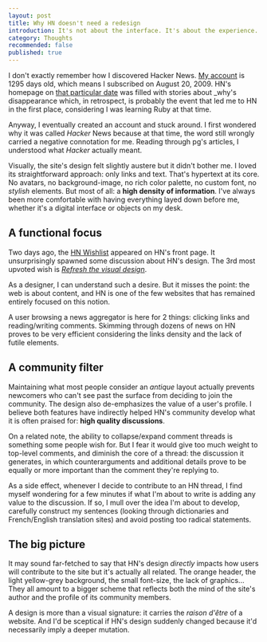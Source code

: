 ```yaml
---
layout: post
title: Why HN doesn't need a redesign
introduction: It's not about the interface. It's about the experience.
category: Thoughts
recommended: false
published: true
---
```


I don't exactly remember how I discovered Hacker News. [My account](http://news.ycombinator.com/user?id=bbx) is 1295 days old, which means I subscribed on August 20, 2009. HN's homepage on [that particular date](http://web.archive.org/web/20090820010834/http://news.ycombinator.com/) was filled with stories about \_why's disappearance which, in retrospect, is probably the event that led me to HN in the first place, considering I was learning Ruby at that time.

Anyway, I eventually created an account and stuck around. I first wondered why it was called *Hacker* News because at that time, the word still wrongly carried a negative connotation for me. Reading through pg's articles, I understood what *Hacker* actually meant.

Visually, the site's design felt slightly austere but it didn't bother me. I loved its straightforward approach: only links and text. That's hypertext at its core. No avatars, no background-image, no rich color palette, no custom font, no *stylish* elements. But most of all: a **high density of information**. I've always been more comfortable with having everything layed down before me, whether it's a digital interface or objects on my desk.

## A functional focus

Two days ago, the [HN Wishlist](http://hnwishlist.com/) appeared on HN's front page. It unsurprisingly spawned some discussion about HN's design. The 3rd most upvoted wish is [*Refresh the visual design*](http://hnwishlist.com/posts/87d7524a-a2c5-47c1-8d5b-91cd0dca882b).

As a designer, I can understand such a desire. But it misses the point: the web is about content, and HN is one of the few websites that has remained entirely focused on this notion.

A user browsing a news aggregator is here for 2 things: clicking links and reading/writing comments. Skimming through dozens of news on HN proves to be very efficient considering the links density and the lack of futile elements.

## A community filter

Maintaining what most people consider an *antique* layout actually prevents newcomers who can't see past the surface from deciding to join the community. The design also de-emphasizes the value of a user's profile. I believe both features have indirectly helped HN's community develop what it is often praised for: **high quality discussions**.

On a related note, the ability to collapse/expand comment threads is something some people wish for. But I fear it would give too much weight to top-level comments, and diminish the core of a thread: the discussion it generates, in which counterarguments and additional details prove to be equally or more important than the comment they're replying to.

As a side effect, whenever I decide to contribute to an HN thread, I find myself wondering for a few minutes if what I'm about to write is adding any value to the discussion. If so, I mull over the idea I'm about to develop, carefully construct my sentences (looking through dictionaries and French/English translation sites) and avoid posting too radical statements.

## The big picture

It may sound far-fetched to say that HN's design *directly* impacts how users will contribute to the site but it's actually all related. The orange header, the light yellow-grey background, the small font-size, the lack of graphics... They all amount to a bigger scheme that reflects both the mind of the site's author and the profile of its community members.

A design is more than a visual signature: it carries the *raison d'être* of a website. And I'd be sceptical if HN's design suddenly changed because it'd necessarily imply a deeper mutation.

